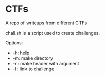 # CTFs

A repo of writeups from different CTFs

chall.sh is a script used to create challenges.

Options:
- -h: help
- -m: make directory
- -r <arg>: make header with argument
- -l <arg>: link to challenge
